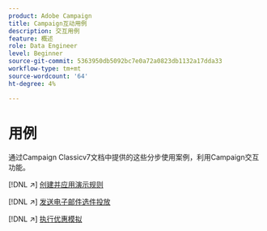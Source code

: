 ```yaml
---
product: Adobe Campaign
title: Campaign互动用例
description: 交互用例
feature: 概述
role: Data Engineer
level: Beginner
source-git-commit: 5363950db5092bc7e0a72a0823db1132a17dda33
workflow-type: tm+mt
source-wordcount: '64'
ht-degree: 4%

---
```


# 用例

通过Campaign Classicv7文档中提供的这些分步使用案例，利用Campaign交互功能。

[!DNL :arrow_upper_right:] [创建并应用演示规则](https://experienceleague.adobe.com/docs/campaign-classic/using/managing-offers/case-study/presentation-rules.html)

[!DNL :arrow_upper_right:] [发送电子邮件选件投放](https://experienceleague.adobe.com/docs/campaign-classic/using/managing-offers/case-study/offers-on-an-outbound-channel.html)

[!DNL :arrow_upper_right:] [执行优惠模拟](https://experienceleague.adobe.com/docs/campaign-classic/using/managing-offers/case-study/offers-on-an-outbound-channel.html)
